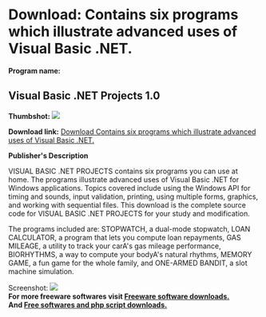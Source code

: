 # Download: Contains six programs which illustrate advanced uses of Visual Basic .NET.

**Program name:**

## Visual Basic .NET Projects 1.0

  
**Thumbshot:** ![](http://www.freewarefiles.com/screenshot/vbnetproject_md.gif)   
  
**Download link:** [Download Contains six programs which illustrate advanced uses of Visual Basic .NET.](http://freesoftwares.boysofts.com/Visual-Basic-NET-Projects_program_19918.html)  
  


**Publisher's Description**  
  


VISUAL BASIC .NET PROJECTS contains six programs you can use at home. The programs illustrate advanced uses of Visual Basic .NET for Windows applications. Topics covered include using the Windows API for timing and sounds, input validation, printing, using multiple forms, graphics, and working with sequential files. This download is the complete source code for VISUAL BASIC .NET PROJECTS for your study and modification. 

The programs included are: STOPWATCH, a dual-mode stopwatch, LOAN CALCULATOR, a program that lets you compute loan repayments, GAS MILEAGE, a utility to track your carA's gas mileage performance, BIORHYTHMS, a way to compute your bodyA's natural rhythms, MEMORY GAME, a fun game for the whole family, and ONE-ARMED BANDIT, a slot machine simulation.

  
  
Screenshot: ![](http://www.freewarefiles.com/screenshot/vbnetproject.gif)   
**For more freeware softwares visit [Freeware software downloads.](http://freesoftwares.boysofts.com/)**   
**And [Free softwares and php script downloads.](http://www.boysofts.com/)**
